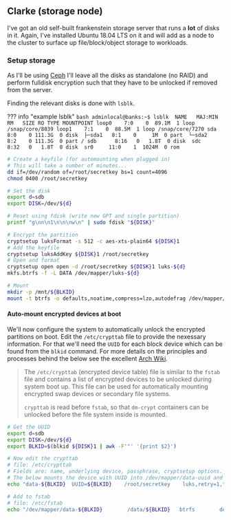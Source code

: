 ## Clarke (storage node)
I've got an old self-built frankenstein storage server that runs a **lot** of disks in it. Again, I've installed Ubuntu 18.04 LTS on it and will add as a node to the cluster to surface up file/block/object storage to workloads.

### Setup storage
As I'll be using [Ceph](https://ceph.com) I'll leave all the disks as standalone (no RAID) and perform fulldisk encryption such that they have to be unlocked if removed from the server.

Finding the relevant disks is done with `lsblk`.

??? info "example lsblk"
    ```bash
    adminlocal@banks:~$ lsblk 
    NAME   MAJ:MIN RM   SIZE RO TYPE MOUNTPOINT
    loop0    7:0    0  89.1M  1 loop /snap/core/8039
    loop1    7:1    0  88.5M  1 loop /snap/core/7270
    sda      8:0    0 111.3G  0 disk 
    ├─sda1   8:1    0     1M  0 part 
    └─sda2   8:2    0 111.3G  0 part /
    sdb      8:16   0   1.8T  0 disk 
    sdc      8:32   0   1.8T  0 disk 
    sr0     11:0    1  1024M  0 rom 
    ```

```bash
# Create a keyfile (for automounting when plugged in)
# This will take a number of minutes...
dd if=/dev/random of=/root/secretkey bs=1 count=4096
chmod 0400 /root/secretkey

# Set the disk
export d=sdb
export DISK=/dev/${d}

# Reset using fdisk (write new GPT and single partition)
printf "g\nn\n1\n\n\nw\n" | sudo fdisk "${DISK}"

# Encrypt the partition
cryptsetup luksFormat -s 512 -c aes-xts-plain64 ${DISK}1
# Add the keyfile
cryptsetup luksAddKey ${DISK}1 /root/secretkey
# Open and format
cryptsetup open open -d /root/secretkey ${DISK}1 luks-${d}
mkfs.btrfs -f -L DATA /dev/mapper/luks-${d}

# Mount
mkdir -p /mnt/${BLKID}
mount -t btrfs -o defaults,noatime,compress=lzo,autodefrag /dev/mapper/luks-$d /mnt/${BLKID}
```

#### Auto-mount encrypted devices at boot
We'll now configure the system to automatically unlock the encrypted partitions on boot. Edit the `/etc/crypttab` file to provide the nexessary information. For that we'll need the `UUID` for each block device which can be found from the `blkid` command. For more details on the principles and processes behind the below see the excellent [Arch Wiki](https://wiki.archlinux.org/index.php/Dm-crypt/System_configuration#crypttab).

>The `/etc/crypttab` (encrypted device table) file is similar to the `fstab` file and contains a list of encrypted devices to be unlocked during system boot up. This file can be used for automatically mounting encrypted swap devices or secondary file systems.
>
>`crypttab` is read before `fstab`, so that `dm-crypt` containers can be unlocked before the file system inside is mounted.

```bash
# Get the UUID
export d=sdb
export DISK=/dev/${d}
export BLKID=$(blkid ${DISK}1 | awk -F'"' '{print $2}')

# Now edit the crypttab
# file: /etc/crypttab
# Fields are: name, underlying device, passphrase, cryptsetup options.
# The below mounts the device with UUID into /dev/mapper/data-uuid and unlocks using the secretkey
echo "data-${BLKID}  UUID=${BLKID}    /root/secretkey    luks,retry=1,timeout=180" >> /etc/crypttab

# Add to fstab
# file: /etc/fstab
echo "/dev/mapper/data-${BLKID}        /data/${BLKID}   btrfs        defaults        0       2" >> /etc/fstab
```